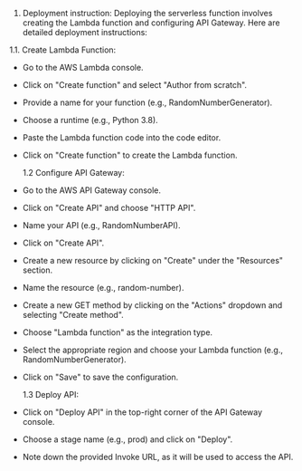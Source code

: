 1. Deployment instruction:
   Deploying the serverless function involves creating the Lambda function and configuring API Gateway. Here are detailed deployment instructions:

1.1. Create Lambda Function:

- Go to the AWS Lambda console.
- Click on "Create function" and select "Author from scratch".
- Provide a name for your function (e.g., RandomNumberGenerator).
- Choose a runtime (e.g., Python 3.8).
- Paste the Lambda function code into the code editor.
- Click on "Create function" to create the Lambda function.

  1.2 Configure API Gateway:

- Go to the AWS API Gateway console.
- Click on "Create API" and choose "HTTP API".
- Name your API (e.g., RandomNumberAPI).
- Click on "Create API".
- Create a new resource by clicking on "Create" under the "Resources" section.
- Name the resource (e.g., random-number).
- Create a new GET method by clicking on the "Actions" dropdown and selecting "Create method".
- Choose "Lambda function" as the integration type.
- Select the appropriate region and choose your Lambda function (e.g., RandomNumberGenerator).
- Click on "Save" to save the configuration.

  1.3 Deploy API:

- Click on "Deploy API" in the top-right corner of the API Gateway console.
- Choose a stage name (e.g., prod) and click on "Deploy".
- Note down the provided Invoke URL, as it will be used to access the API.
